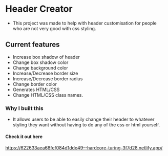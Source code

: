 # Header Creator
- This project was made to help with header customisation for people who are not very good with css styling.

## Current features
- Increase box shadow of header
- Change box shadow color
- Change background color
- Increase/Decrease border size
- Increase/Decrease border radius
- Change border color
- Generates HTML/CSS 
- Change HTML/CSS class names.

### Why I built this
- It allows users to be able to easily change their header to whatever styling they want without having to do any of the css or html yourself.

#### Check it out here
https://622633aea68fef084d1dde49--hardcore-turing-3f7d28.netlify.app/
